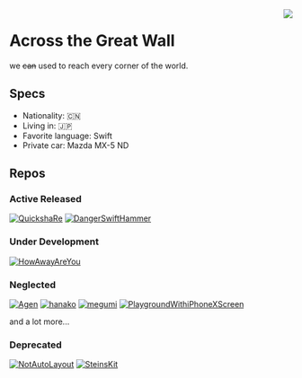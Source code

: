 <img align="right" src="https://github-readme-stats.vercel.app/api?username=el-hoshino&count_private=true&show_icons=true" />

# Across the Great Wall

we ~~can~~ used to reach every corner of the world.

## Specs

- Nationality: :cn:
- Living in: :jp:
- Favorite language: Swift
- Private car: Mazda MX-5 ND

## Repos

### Active Released

[![QuickshaRe](https://github-readme-stats.vercel.app/api/pin/?username=el-hoshino&repo=QuickshaRe)](https://github.com/el-hoshino/QuickshaRe)
[![DangerSwiftHammer](https://github-readme-stats.vercel.app/api/pin/?username=el-hoshino&repo=DangerSwiftHammer)](https://github.com/el-hoshino/DangerSwiftHammer)

### Under Development

[![HowAwayAreYou](https://github-readme-stats.vercel.app/api/pin/?username=el-hoshino&repo=HowAwayAreYou)](https://github.com/el-hoshino/HowAwayAreYou)

### Neglected

[![Agen](https://github-readme-stats.vercel.app/api/pin/?username=el-hoshino&repo=Agen)](https://github.com/el-hoshino/Agen)
[![hanako](https://github-readme-stats.vercel.app/api/pin/?username=el-hoshino&repo=hanako)](https://github.com/el-hoshino/hanako)
[![megumi](https://github-readme-stats.vercel.app/api/pin/?username=el-hoshino&repo=megumi)](https://github.com/el-hoshino/megumi)
[![PlaygroundWithiPhoneXScreen](https://github-readme-stats.vercel.app/api/pin/?username=el-hoshino&repo=PlaygroundWithiPhoneXScreen)](https://github.com/el-hoshino/PlaygroundWithiPhoneXScreen)

and a lot more...

### Deprecated

[![NotAutoLayout](https://github-readme-stats.vercel.app/api/pin/?username=el-hoshino&repo=NotAutoLayout)](https://github.com/el-hoshino/NotAutoLayout)
[![SteinsKit](https://github-readme-stats.vercel.app/api/pin/?username=el-hoshino&repo=SteinsKit)](https://github.com/el-hoshino/SteinsKit)

<!--
**el-hoshino/el-hoshino** is a ✨ _special_ ✨ repository because its `README.md` (this file) appears on your GitHub profile.

Here are some ideas to get you started:

- 🔭 I’m currently working on ...
- 🌱 I’m currently learning ...
- 👯 I’m looking to collaborate on ...
- 🤔 I’m looking for help with ...
- 💬 Ask me about ...
- 📫 How to reach me: ...
- 😄 Pronouns: ...
- ⚡ Fun fact: ...
-->
